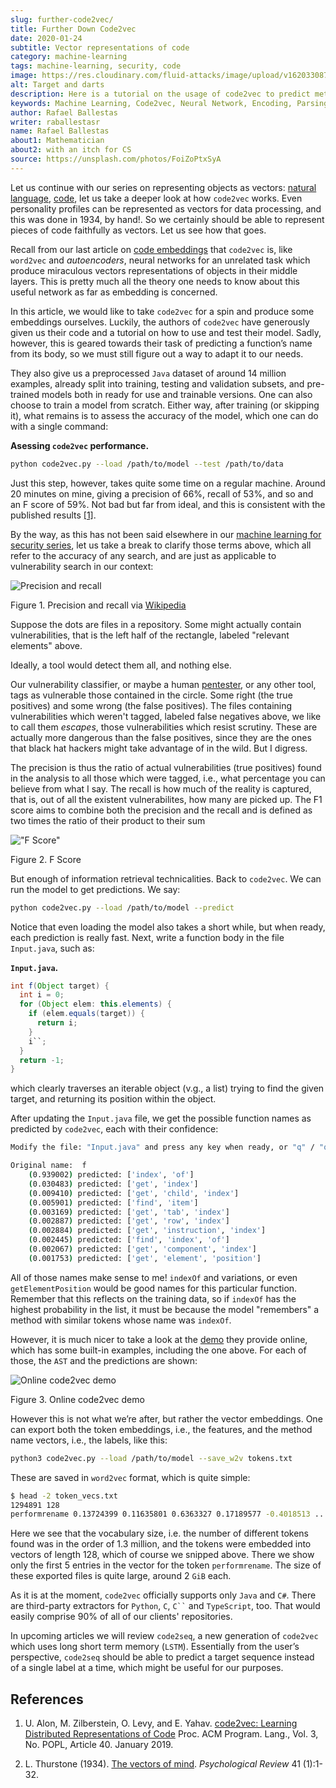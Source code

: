 ```yaml
---
slug: further-code2vec/
title: Further Down Code2vec
date: 2020-01-24
subtitle: Vector representations of code
category: machine-learning
tags: machine-learning, security, code
image: https://res.cloudinary.com/fluid-attacks/image/upload/v1620330878/blog/further-code2vec/cover_jjbv8j.webp
alt: Target and darts
description: Here is a tutorial on the usage of code2vec to predict method names, determine the accuracy of the model, and exporting the corresponding vector embeddings.
keywords: Machine Learning, Code2vec, Neural Network, Encoding, Parsing, Classifier, Vulnerability, Pentesting, Ethical Hacking
author: Rafael Ballestas
writer: raballestasr
name: Rafael Ballestas
about1: Mathematician
about2: with an itch for CS
source: https://unsplash.com/photos/FoiZoPtxSyA
---
```


Let us continue with our series on representing objects as vectors:
[natural language](../vector-language/), [code](../embed-code-vector/),
let us take a deeper look at how `code2vec` works. Even personality
profiles can be represented as vectors for data processing, and this was
done in 1934, by hand\!. So we certainly should be able to represent
pieces of code faithfully as vectors. Let us see how that goes.

Recall from our last article on [code embeddings](../embed-code-vector)
that `code2vec` is, like `word2vec` and *autoencoders*, neural networks
for an unrelated task which produce miraculous vectors representations
of objects in their middle layers. This is pretty much all the theory
one needs to know about this useful network as far as embedding is
concerned.

In this article, we would like to take `code2vec` for a spin and produce
some embeddings ourselves. Luckily, the authors of `code2vec` have
generously given us their code and a tutorial on how to use and test
their model. Sadly, however, this is geared towards their task of
predicting a function’s name from its body, so we must still figure out
a way to adapt it to our needs.

They also give us a preprocessed `Java` dataset of around 14 million
examples, already split into training, testing and validation subsets,
and pre-trained models both in ready for use and trainable versions. One
can also choose to train a model from scratch. Either way, after
training (or skipping it), what remains is to assess the accuracy of the
model, which one can do with a single command:

**Asessing `code2vec` performance.**

``` bash
python code2vec.py --load /path/to/model --test /path/to/data
```

Just this step, however, takes quite some time on a regular machine.
Around 20 minutes on mine, giving a precision of 66%, recall of 53%, and
so and an F score of 59%. Not bad but far from ideal, and this is
consistent with the published results [\[1\]](#r1).

By the way, as this has not been said elsewhere in our [machine learning
for security series](../categories/machine-learning/), let us take a
break to clarify those terms above, which all refer to the accuracy of
any search, and are just as applicable to vulnerability search in our
context:

<div class="imgblock">

![Precision and recall](https://res.cloudinary.com/fluid-attacks/image/upload/v1620330877/blog/further-code2vec/precision-recall_jm6azd.webp)

<div class="title">

Figure 1. Precision and recall via
[Wikipedia](https://en.wikipedia.org/wiki/Precision_and_recall)

</div>

</div>

Suppose the dots are files in a repository. Some might actually contain
vulnerabilities, that is the left half of the rectangle, labeled
"relevant elements" above.

Ideally,
a tool would detect them all,
and nothing else.

Our vulnerability classifier,
or maybe a human [pentester](../../solutions/penetration-testing/),
or any other tool,
tags as vulnerable those contained in the circle.
Some right (the true positives)
and some wrong (the false positives).
The files containing vulnerabilities
which weren't tagged,
labeled false negatives above,
we like to call them *escapes*,
those vulnerabilities which resist scrutiny.
These are actually more dangerous than the false positives,
since they are the ones
that black hat hackers might take advantage of in the wild.
But I digress.

The precision is thus the ratio of actual vulnerabilities (true
positives) found in the analysis to all those which were tagged, i.e.,
what percentage you can believe from what I say. The recall is how much
of the reality is captured, that is, out of all the existent
vulnerabilites, how many are picked up. The F1 score aims to combine
both the precision and the recall and is defined as two times the ratio
of their product to their sum

<div class="imgblock">

!["F Score"](https://res.cloudinary.com/fluid-attacks/image/upload/v1620330877/blog/further-code2vec/fscore_fgikvr.webp)

<div class="title">

Figure 2. F Score

</div>

</div>

But enough of information retrieval technicalities. Back to `code2vec`.
We can run the model to get predictions. We say:

``` bash
python code2vec.py --load /path/to/model --predict
```

Notice that even loading the model also takes a short while, but when
ready, each prediction is really fast. Next, write a function body in
the file `Input.java`, such as:

**`Input.java`.**

``` java
int f(Object target) {
  int i = 0;
  for (Object elem: this.elements) {
    if (elem.equals(target)) {
      return i;
    }
    i``;
  }
  return -1;
}
```

which clearly traverses an iterable object (v.g., a list) trying to find
the given target, and returning its position within the object.

After updating the `Input.java` file, we get the possible function names
as predicted by `code2vec`, each with their confidence:

``` bash
Modify the file: "Input.java" and press any key when ready, or "q" / "quit" / "exit" to exit

Original name:  f
    (0.939002) predicted: ['index', 'of']
    (0.030483) predicted: ['get', 'index']
    (0.009410) predicted: ['get', 'child', 'index']
    (0.005901) predicted: ['find', 'item']
    (0.003169) predicted: ['get', 'tab', 'index']
    (0.002887) predicted: ['get', 'row', 'index']
    (0.002884) predicted: ['get', 'instruction', 'index']
    (0.002445) predicted: ['find', 'index', 'of']
    (0.002067) predicted: ['get', 'component', 'index']
    (0.001753) predicted: ['get', 'element', 'position']
```

All of those names make sense to me\! `indexOf` and variations, or even
`getElementPosition` would be good names for this particular function.
Remember that this reflects on the training data, so if `indexOf` has
the highest probability in the list, it must be because the model
"remembers" a method with similar tokens whose name was `indexOf`.

However, it is much nicer to take a look at the
[demo](https://code2vec.org/) they provide online, which has some
built-in examples, including the one above. For each of those, the `AST`
and the predictions are shown:

<div class="imgblock">

![Online code2vec demo](https://res.cloudinary.com/fluid-attacks/image/upload/v1620330876/blog/further-code2vec/code2vec-demo_tavfag.webp)

<div class="title">

Figure 3. Online code2vec demo

</div>

</div>

However this is not what we’re after, but rather the vector embeddings.
One can export both the token embeddings, i.e., the features, and the
method name vectors, i.e., the labels, like this:

``` bash
python3 code2vec.py --load /path/to/model --save_w2v tokens.txt
```

These are saved in `word2vec` format, which is quite simple:

``` bash
$ head -2 token_vecs.txt
1294891 128
performrename 0.13724399 0.11635801 0.6363327 0.17189577 -0.4018513 ...
```

Here we see that the vocabulary size, i.e. the number of different
tokens found was in the order of 1.3 million, and the tokens were
embedded into vectors of length 128, which of course we snipped above.
There we show only the first 5 entries in the vector for the token
`performrename`. The size of these exported files is quite large, around
2 `GiB` each.

As it is at the moment, `code2vec` officially supports only `Java` and
`C#`. There are third-party extractors for `Python`, `C`, ` C`` ` and
`TypeScript`, too. That would easily comprise 90% of all of our clients'
repositories.

In upcoming articles we will review `code2seq`, a new generation of
`code2vec` which uses long short term memory (`LSTM`). Essentially from
the user’s perspective, `code2seq` should be able to predict a target
sequence instead of a single label at a time, which might be useful for
our purposes.

## References

1. U. Alon, M. Zilberstein, O. Levy, and E. Yahav. [code2vec: Learning
    Distributed Representations of
    Code](https://urialon.cswp.cs.technion.ac.il/wp-content/uploads/sites/83/2018/12/code2vec-popl19.pdf)
    Proc. ACM Program. Lang., Vol. 3, No. POPL, Article 40. January
    2019.

2. L. Thurstone (1934). [The vectors of
    mind](https://psychclassics.yorku.ca/Thurstone/). *Psychological
    Review* 41 (1):1-32.

